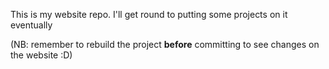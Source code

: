 This is my website repo. I'll get round to putting some projects on it eventually

(NB: remember to rebuild the project **before** committing to see changes on the website :D)
